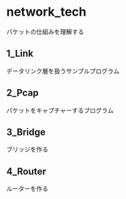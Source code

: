 # network_tech
パケットの仕組みを理解する

## 1_Link

データリンク層を扱うサンプルプログラム

## 2_Pcap

パケットをキャプチャーするプログラム

## 3_Bridge

ブリッジを作る

## 4_Router

ルーターを作る

